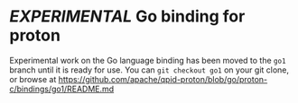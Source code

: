 # *EXPERIMENTAL* Go binding for proton

Experimental work on the Go language binding has been moved to the `go1` branch
until it is ready for use. You can `git checkout go1` on your git clone, or
browse at https://github.com/apache/qpid-proton/blob/go/proton-c/bindings/go1/README.md
